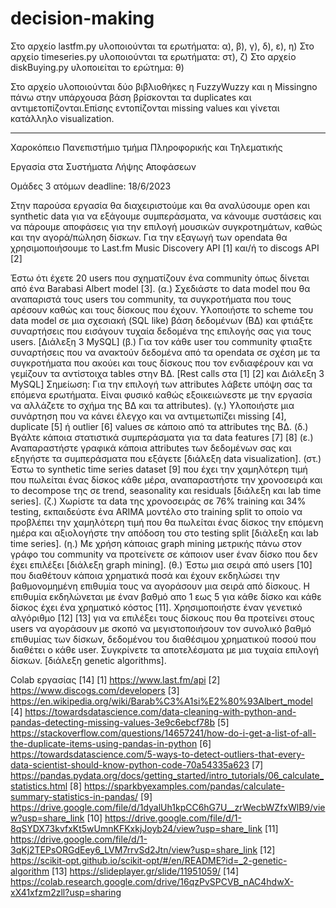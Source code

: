 # decision-making

Στο αρχείο lastfm.py υλοποιούνται τα ερωτήματα: α), β), γ), δ), ε), η)
Στο αρχείο timeseries.py υλοποιούνται τα ερωτήματα: στ), ζ)
Στο αρχείο diskBuying.py υλοποιείται το ερώτημα: θ)

Στο αρχείο υλοποιούνται δύο βιβλιοθήκες η FuzzyWuzzy και η Missingno 
πάνω στην υπάρχουσα βάση βρίσκονται τα duplicates και αντιμετοπίζονται.Επίσης εντοπίζονται 
missing values και γίνεται κατάλληλο visualization.

---------------------------------------------------------------------------------------------

Χαροκόπειο Πανεπιστήμιο τμήμα Πληροφορικής και Τηλεματικής

Εργασία στα Συστήματα Λήψης Αποφάσεων

Ομάδες 3 ατόμων deadline: 18/6/2023

Στην παρούσα εργασία θα διαχειριστούμε και θα αναλύσουμε open και synthetic data για να
εξάγουμε συμπεράσματα, να κάνουμε συστάσεις και να πάρουμε αποφάσεις για την επιλογή
μουσικών συγκροτημάτων, καθώς και την αγορά/πώληση δίσκων. Για την εξαγωγή των
opendata θα χρησιμοποιήσουμε το Last.fm Music Discovery API [1] και/ή το discogs API [2]

Έστω ότι έχετε 20 users που σχηματίζουν ένα community όπως δίνεται από ένα Barabasi
Albert model [3].
(α.) Σχεδιάστε το data model που θα αναπαριστά τους users του community, τα
συγκροτήματα που τους αρέσουν καθώς και τους δίσκους που έχουν. Υλοποιήστε το scheme
του data model σε μια σχεσιακή (SQL like) βάση δεδομένων (ΒΔ) και φτιάξτε συναρτήσεις
που εισάγουν τυχαία δεδομένα της επιλογής σας για τους users. [Διάλεξη 3 MySQL]
(β.) Για τον κάθε user του community φτιαξτε συναρτήσεις που να ανακτούν δεδομένα από
τα opendata σε σχέση με τα συγκροτήματα που ακούει και τους δίσκους που τον
ενδιαφέρουν και να γεμίζουν τα αντίστοιχα tables στην ΒΔ. [Rest calls στα [1] [2] και Διάλεξη
3 MySQL] Σημείωση: Για την επιλογή των attributes λάβετε υπόψη σας τα επόμενα
ερωτήματα. Είναι φυσικό καθώς εξοικειώνεστε με την εργασία να αλλάζετε το σχήμα της ΒΔ
και τα attributes).
(γ.) Υλοποιήστε μια συνάρτηση που να κάνει έλεγχο και να αντιμετωπίζει missing [4],
duplicate [5] ή outlier [6] values σε κάποιο από τα attributes της ΒΔ.
(δ.) Βγάλτε κάποια στατιστικά συμπεράσματα για τα data features [7] [8]
(ε.) Αναπαραστήστε γραφικά κάποια attributes των δεδομένων σας και εξηγήστε τα
συμπεράσματα που εξάγετε [διάλεξη data visualization].
(στ.) Έστω το synthetic time series dataset [9] που έχει την χαμηλότερη τιμή που πωλείται
ένας δίσκος κάθε μέρα, αναπαραστήστε την χρονοσειρά και το decompose της σε trend,
seasonality και residuals [διάλεξη και lab time series].
(ζ.) Χωρίστε τα data της χρονοσειράς σε 76% training και 34% testing, εκπαιδεύστε ένα
ARIMA μοντέλο στο training split το οποίο να προβλέπει την χαμηλότερη τιμή που θα
πωλείται ένας δίσκος την επόμενη ημέρα και αξιολογήστε την απόδοση του στο testing split
[διάλεξη και lab time series].
(η.) Με χρήση κάποιας graph mining μετρικής πάνω στον γράφο του community να
προτείνετε σε κάποιον user έναν δίσκο που δεν έχει επιλέξει [διάλεξη graph mining].
(θ.) Έστω μια σειρά από users [10] που διαθέτουν κάποια χρηματικά ποσά και έχουν
εκδηλώσει την βαθμονομημένη επιθυμία τους να αγοράσουν μια σειρά από δίσκους. Η
επιθυμία εκδηλώνεται με έναν βαθμό απο 1 εως 5 για κάθε δίσκο και κάθε δίσκος έχει ένα
χρηματικό κόστος [11]. Χρησιμοποιήστε έναν γενετικό αλγόριθμο [12] [13] για να επιλέξει
τους δίσκους που θα προτείνει στους users να αγοράσουν με σκοπό να μεγιστοποιήσουν τον
συνολικό βαθμό επιθυμίας των δίσκων, δεδομένου του διαθέσιμου χρηματικού ποσού που
διαθέτει ο κάθε user. Συγκρίνετε τα αποτελέσματα με μια τυχαία επιλογή δίσκων. [διάλεξη
genetic algorithms].

Colab εργασίας [14]
[1] https://www.last.fm/api
[2] https://www.discogs.com/developers
[3] https://en.wikipedia.org/wiki/Barab%C3%A1si%E2%80%93Albert_model
[4] https://towardsdatascience.com/data-cleaning-with-python-and-pandas-detecting-missing-values-3e9c6ebcf78b
[5] https://stackoverflow.com/questions/14657241/how-do-i-get-a-list-of-all-the-duplicate-items-using-pandas-in-python
[6] https://towardsdatascience.com/5-ways-to-detect-outliers-that-every-data-scientist-should-know-python-code-70a54335a623
[7] https://pandas.pydata.org/docs/getting_started/intro_tutorials/06_calculate_statistics.html
[8] https://sparkbyexamples.com/pandas/calculate-summary-statistics-in-pandas/
[9] https://drive.google.com/file/d/1dyalUh1kpCC6hG7U__zrWecbWZfxWlB9/view?usp=share_link
[10] https://drive.google.com/file/d/1-8qSYDX73kvfxKt5wUmnKFKxkjJoyb24/view?usp=share_link
[11] https://drive.google.com/file/d/1-3qKj2TEPsORGdEey6_LVM7rrvSd2Jtn/view?usp=share_link
[12] https://scikit-opt.github.io/scikit-opt/#/en/README?id=_2-genetic-algorithm
[13] https://slideplayer.gr/slide/11951059/
[14] https://colab.research.google.com/drive/16qzPvSPCVB_nAC4hdwX-xX41xfzm2zll?usp=sharing
